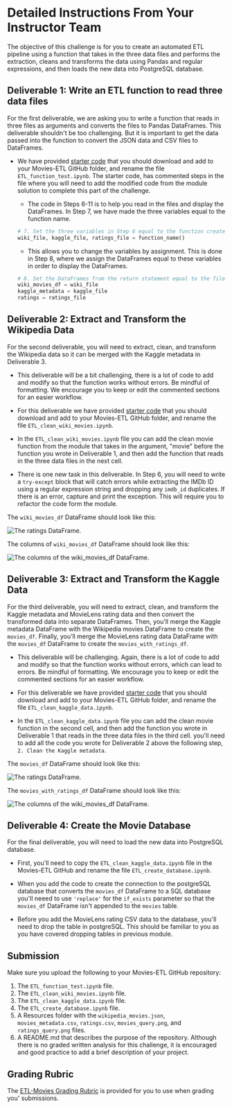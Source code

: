 # Detailed Instructions From Your Instructor Team

The objective of this challenge is for you to create an automated ETL pipeline using a function that takes in the three data files and performs the extraction, cleans and transforms the data using Pandas and regular expressions, and then loads the new data into PostgreSQL database.

## Deliverable 1: Write an ETL function to read three data files

For the first deliverable, we are asking you to write a function that reads in three files as arguments and converts the files to Pandas DataFrames. This deliverable shouldn't be too challenging. But it is important to get the data passed into the function to convert the JSON data and CSV files to DataFrames.

* We have provided [starter code](./Resources/ETL_Deliverable1_starter_code.ipynb) that you should download and add to your Movies-ETL GitHub folder, and rename the file `ETL_function_test.ipynb`. The starter code, has commented steps in the file where you will need to add the modified code from the module solution to complete this part of the challenge.

    * The code in Steps 6-11 is to help you read in the files and display the DataFrames. In Step 7, we have made the three variables equal to the function name.

    ``` python
    # 7. Set the three variables in Step 6 equal to the function created in Step 1.
    wiki_file, kaggle_file, ratings_file = function_name()
    ```

    * This allows you to change the variables by assignment. This is done in Step 8, where we assign the DataFrames equal to these variables in order to display the DataFrames.

    ``` python
    # 8. Set the DataFrames from the return statement equal to the file names in Step 6.
    wiki_movies_df = wiki_file
    kaggle_metadata = kaggle_file
    ratings = ratings_file

    ```

## Deliverable 2:  Extract and Transform the Wikipedia Data

For the second deliverable, you will need to extract, clean, and transform the Wikipedia data so it can be merged with the Kaggle metadata in Deliverable 3.

* This deliverable will be a bit challenging, there is a lot of code to add and modify so that the function works without errors. Be mindful of formatting. We encourage you to keep or edit the commented sections for an easier workflow.

* For this deliverable we have provided [starter code](./Resources/ETL_Deliverable2_starter_code.ipynb) that you should download and add to your Movies-ETL GitHub folder, and rename the file `ETL_clean_wiki_movies.ipynb`.

* In the `ETL_clean_wiki_movies.ipynb` file you can add the clean movie function from the module that takes in the argument, "movie" before the function you wrote in Deliverable 1, and then add the function that reads in the three data files in the next cell.

* There is one new task in this deliverable. In Step 6, you will need to write a `try-except` block that will catch errors while extracting the IMDb ID using a regular expression string and dropping any `imdb_id` duplicates. If there is an error, capture and print the exception. This will require you to refactor the code form the module.

The `wiki_movies_df` DataFrame should look like this:

![The ratings DataFrame.](./Resources/D2_wiki_movies_df.png)

The columns of `wiki_movies_df` DataFrame should look like this:

![The columns of the wiki_movies_df DataFrame.](./Resources/D2_wiki_movies_df_columns.png)

## Deliverable 3: Extract and Transform the Kaggle Data

For the third deliverable, you will need to extract, clean, and transform the Kaggle metadata and MovieLens rating data and then convert the transformed data into separate DataFrames. Then, you’ll merge the Kaggle metadata DataFrame with the Wikipedia movies DataFrame to create the `movies_df`. Finally, you’ll merge the MovieLens rating data DataFrame with the `movies_df` DataFrame to create the `movies_with_ratings_df`.

* This deliverable will be challenging. Again, there is a lot of code to add and modify so that the function works without errors, which can lead to errors. Be mindful of formatting. We encourage you to keep or edit the commented sections for an easier workflow.

* For this deliverable we have provided [starter code](./Resources/ETL_Deliverable3_starter_code.ipynb) that you should download and add to your Movies-ETL GitHub folder, and rename the file `ETL_clean_kaggle_data.ipynb`.

* In the `ETL_clean_kaggle_data.ipynb` file you can add the clean movie function in the second cell, and then add the function you wrote in Deliverable 1 that reads in the three data files in the third cell. you'll need to add all the code you wrote for Deliverable 2 above the following step,    `2. Clean the Kaggle metadata`.

The `movies_df` DataFrame should look like this:

![The ratings DataFrame.](./Resources/D3_movies_df.png)

The `movies_with_ratings_df` DataFrame should look like this:

![The columns of the wiki_movies_df DataFrame.](./Resources/D3_movies_ratings_df.png)

## Deliverable 4: Create the Movie Database

For the final deliverable, you will need to load the new data into PostgreSQL database.

* First, you'll need to copy the `ETL_clean_kaggle_data.ipynb` file in the Movies-ETL GitHub and rename the file `ETL_create_database.ipynb`.

* When you add the code to create the connection to the postgreSQL database that converts the `movies_df` DataFrame to a SQL database you'll neeed to use `'replace'` for the `if_exists` parameter so that the `movies_df` DataFrame isn't appended to the `movies` table.

* Before you add the MovieLens rating CSV data to the database, you'll need to drop the table in postgreSQL. This should be familiar to you as you have covered dropping tables in previous module.

## Submission

Make sure you upload the following to your Movies-ETL GitHub repository:

1. The `ETL_function_test.ipynb` file.
2. The `ETL_clean_wiki_movies.ipynb` file.
3. The `ETL_clean_kaggle_data.ipynb` file.
4. The `ETL_create_database.ipynb` file.
5. A Resources folder with the `wikipedia_movies.json`, `movies_metadata.csv`, `ratings.csv`, `movies_query.png`, and `ratings_query.png` files.
6. A README.md that describes the purpose of the repository.  Although there is no graded written analysis for this challenge, it is encouraged and good practice to add a brief description of your project.

## Grading Rubric

The [ETL-Movies Grading Rubric](./Resources/Module_8_Challenge_Grading_Rubric.pdf) is provided for you to use when grading you' submissions.
